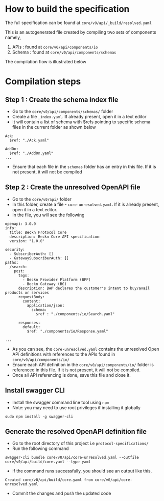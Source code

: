 # How to build the specification

The full specification can be found at `core/v0/api/_build/resolved.yaml`

This is an autogenerated file created by compiling two sets of components namely,

1. APIs : found at `core/v0/api/components/io`
2. Schema : found at `core/v0/api/components/schemas`

The compilation flow is illustrated below



# Compilation steps

## Step 1 : Create the schema index file

- Go to the ```core/v0/api/components/schemas/``` folder
- Create a file ```_index.yaml```. If already present, open it in a text editor
- It will contain a list of schema with $refs pointing to specific schema files in the current folder as shown below

```
Ack:
  $ref: "./Ack.yaml"
  
AddOn:
  $ref: "./AddOn.yaml"
...
```
- Ensure that each file in the ```schemas``` folder has an entry in this file. If it is not present, it will not be compiled


## Step 2 : Create the unresolved OpenAPI file

- Go to the `core/v0/api/` folder
- In this folder, create a file - `core-unresolved.yaml`. If it is already present, open it in a text editor.
- In the file, you will see the following

```
openapi: 3.0.0
info:
  title: Beckn Protocol Core
  description: Beckn Core API specification
  version: "1.0.0"

security:
  - SubscriberAuth: []
  - GatewaySubscriberAuth: []
paths:
  /search:
    post:
      tags:
        - Beckn Provider Platform (BPP)
        - Beckn Gateway (BG)
      description: BAP declares the customer's intent to buy/avail products or services
      requestBody:
        content:
          application/json:
            schema:
              $ref : "./components/io/Search.yaml"

      responses:
        default:
          $ref: "./components/io/Response.yaml"

...

```
- As you can see, the ```core-unresolved.yaml``` contains the unresolved Open API definitions with references to the APIs found in ```core/v0/api/components/io/```
- Ensure each API definition in the ```core/v0/api/components/io/``` folder is referenced in this file. If it is not present, it will not be compiled. 
- Once all API referencing is done, save this file and close it.

## Install swagger CLI

- Install the swagger command line tool using ```npm```
- Note: you may need to use root privileges if installing it globally

```
sudo npm install -g swagger-cli
```

## Generate the resolved OpenAPI definition file

- Go to the root directory of this project i.e ```protocol-specifications/```
- Run the following command

```
swagger-cli bundle core/v0/api/core-unresolved.yaml --outfile core/v0/api/build/core.yaml --type yaml
```

- If the command runs successfully, you should see an output like this,

```
Created core/v0/api/build/core.yaml from core/v0/api/core-unresolved.yaml
```

- Commit the changes and push the updated code
